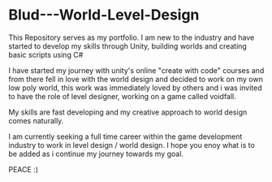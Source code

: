 # Blud---World-Level-Design
This Repository serves as my portfolio. I am new to the industry and have started to develop my skills through Unity, building worlds and creating basic scripts using C#

I have started my journey with unity's online "create with code" courses and from there fell in love with the world design and decided to work on my own low poly world, this work was immediately loved by others and i was invited to have the role of level designer, working on a game called voidfall.

My skills are fast developing and my creative approach to world design comes naturally. 

I am currently seeking a full time career within the game development industry to work in level design / world design. I hope you enoy what is to be added as i continue my journey towards my goal. 

PEACE :) 
